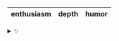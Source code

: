 | enthusiasm | depth | humor |
| :--------: | :---: | :---: |

<details>
  <summary>✨</summary>
  These words are chosen at random each day. New words will appear here tomorrow morning.
</details>